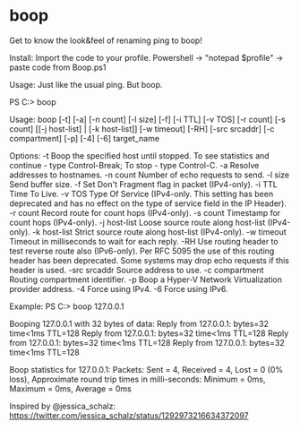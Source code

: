# boop
Get to know the look&amp;feel of renaming ping to boop!

Install: 
Import the code to your profile.
Powershell -> "notepad $profile" -> paste code from Boop.ps1

Usage:
Just like the usual ping. But boop.

PS C:\> boop

Usage: boop [-t] [-a] [-n count] [-l size] [-f] [-i TTL] [-v TOS]
            [-r count] [-s count] [[-j host-list] | [-k host-list]]
            [-w timeout] [-RH] [-src srcaddr] [-c compartment] [-p]
            [-4] [-6] target_name

Options:
    -t             Boop the specified host until stopped.
                   To see statistics and continue - type Control-Break;
                   To stop - type Control-C.
    -a             Resolve addresses to hostnames.
    -n count       Number of echo requests to send.
    -l size        Send buffer size.
    -f             Set Don't Fragment flag in packet (IPv4-only).
    -i TTL         Time To Live.
    -v TOS         Type Of Service (IPv4-only. This setting has been deprecated
                   and has no effect on the type of service field in the IP
                   Header).
    -r count       Record route for count hops (IPv4-only).
    -s count       Timestamp for count hops (IPv4-only).
    -j host-list   Loose source route along host-list (IPv4-only).
    -k host-list   Strict source route along host-list (IPv4-only).
    -w timeout     Timeout in milliseconds to wait for each reply.
    -RH            Use routing header to test reverse route also (IPv6-only).
                   Per RFC 5095 the use of this routing header has been
                   deprecated. Some systems may drop echo requests if
                   this header is used.
    -src srcaddr   Source address to use.
    -c compartment Routing compartment identifier.
    -p             Boop a Hyper-V Network Virtualization provider address.
    -4             Force using IPv4.
    -6             Force using IPv6.

Example:
PS C:\> boop 127.0.0.1

Booping 127.0.0.1 with 32 bytes of data:
Reply from 127.0.0.1: bytes=32 time<1ms TTL=128
Reply from 127.0.0.1: bytes=32 time<1ms TTL=128
Reply from 127.0.0.1: bytes=32 time<1ms TTL=128
Reply from 127.0.0.1: bytes=32 time<1ms TTL=128

Boop statistics for 127.0.0.1:
    Packets: Sent = 4, Received = 4, Lost = 0 (0% loss),
Approximate round trip times in milli-seconds:
    Minimum = 0ms, Maximum = 0ms, Average = 0ms

Inspired by @jessica_schalz: https://twitter.com/jessica_schalz/status/1292973216634372097

